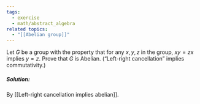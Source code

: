 ```yaml
---
tags:
  - exercise
  - math/abstract_algebra
related topics:
  - "[[Abelian group]]"
---
```

Let $G$ be a group with the property that for any $x, y, z$ in the group, $xy = zx$ implies $y = z$. Prove that $G$ is Abelian. (“Left-right cancellation” implies commutativity.)
##### Solution:
By [[Left-right cancellation implies abelian]].
